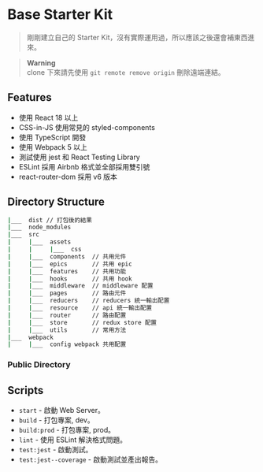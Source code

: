 # Base Starter Kit

> 剛剛建立自己的 Starter Kit，沒有實際運用過，所以應該之後還會補東西進來。

> **Warning**  
> clone 下來請先使用 `git remote remove origin` 刪除遠端連結。

## Features

- 使用 React 18 以上
- CSS-in-JS 使用常見的 styled-components
- 使用 TypeScript 開發
- 使用 Webpack 5 以上
- 測試使用 jest 和 React Testing Library
- ESLint 採用 Airbnb 格式並全部採用雙引號
- react-router-dom 採用 v6 版本

## Directory Structure

```bash
|___  dist // 打包後的結果
|___  node_modules
|___  src
|     |___  assets
|     |     |___  css
|     |___  components  // 共用元件
|     |___  epics       // 共用 epic
|     |___  features    // 共用功能
|     |___  hooks       // 共用 hook
|     |___  middleware  // middleware 配置
|     |___  pages       // 路由元件
|     |___  reducers    // reducers 統一輸出配置
|     |___  resource    // api 統一輸出配置
|     |___  router      // 路由配置
|     |___  store       // redux store 配置
|     |___  utils       // 常用方法
|___  webpack
|     |___  config webpack 共用配置
```

### Public Directory

## Scripts

- `start` - 啟動 Web Server。
- `build` - 打包專案, dev。
- `build:prod` - 打包專案, prod。
- `lint` - 使用 ESLint 解決格式問題。
- `test:jest` - 啟動測試。
- `test:jest--coverage` - 啟動測試並產出報告。
